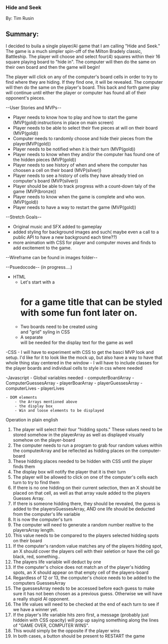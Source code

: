 
### Hide and Seek
By: Tim Rusin

## Summary:
I decided to buila a single player/AI game that I am calling "Hide and Seek."
The game is a much simpler spin-off of the Milton Bradely classic, Battleship.
The player will choose and select four(4) squares within their 16 square playing board to "hide in".
The computer will then do the same on their own board and then the game will begin!

The player will click on any of the computer's board cells in order to try to find where they are 
hiding. If they find one, it will be revealed.  The computer will then do the same on the player's board.
This back and forth game play will continue until either the player or computer has found all of their opponent's pieces. 

--User Stories and MVPs--
- Player needs to know how to play and how to start the game (MVP(gold):instructions in place on main screen)
- Player needs to be able to select their five pieces at will on their board (MVP(gold))
- Computer needs to randomly choose and hide their pieces from the player(MVP(gold))
- Player needs to be notified when it is their turn (MVP(gold))
- Player needs to know when they and/or the computer has found one of the hidden pieces (MVP(gold))
- Player needs to see history of when and where the computer has choosen a cell on their board (MVP(silver))
- Player needs to see a history of cells they have already tried on computer's board (MVP(silver))
- Player should be able to track progress with a count-down taly of the game (MVP(bronze))
- Player needs to know when the game is complete and who won. (MVP(gold))
- Player needs to have a way to restart the game (MVP(gold))

--Stretch Goals--
- Original music and SFX added to gameplay
- added styling for background images and such( maybe even a call to a public API to have a new background each time??)
- more animation with CSS for player and computer moves and finds to add excitement to the game. 

--Wireframe can be found in images folder--

--Psuedocode-- (in progress....)

- HTML
    - Let's start with a <h1> for a game title that can be styled with some fun font later on. 
    - Two boards need to be created using <div> and "grid" syling in CSS
    - A separate <div> will be needed for the display text for the game as well

-CSS
    - I will have to experiment with CSS to get the basci MVP look and setup. I'd like for it to look
    like the mock up, but also have a way to have that whole thing stay centered in the window
    - I will have to include classes for the player boards and individual cells to style in css where needed

-Javascript
    - Global variables needed
        - computerBoardArray 
        - ComputerGuessesArray
        - playerBoarArray
        - playerGuessesArray
        - computerLives
        - playerLives

    - DOM elements
        - the Arrays mentioned above
        - the display box
        - Win and loose elements to be displayed


Operation in plain english

1. The player will select their four "hidding spots." These values need to be stored somehow in the playerArray as well as displayed visually somehow on the player-board
2. The computer needs to run a program to grab four random values within the computerArray and be reflected as hidding places on the computer-board
3. These hidding places needed to be hidden with CSS until the player finds them
4. The display box will notify the player that it is their turn
5. The player will be allowed to click on one of the computer's cells each turn to try to find them
6. If there is no one hidding on their current selection, then an X should be placed on that cell, as well as that array vaule added to the players Guesses Array.
7. If there is someone hidding there, they should be revealed, the guess is added to the playersGuessesArray, AND one life should be deducted from the computer's life variable
8. It is now the computer's turn
9. The computer will need to generate a random number realtive to the playersArray length.
10. This value needs to be compared to the players selected hidding spots on their board
11. If the computer's random value matches any of the players hidding spot, an X should cover the players cell with their seletion or have the cell go black, red, something.. 
12. The players life variable will deduct by one
13. If the computer's choice does not match an of the player's hidding spots, an X should appear on that empty cell of the players-board
14. Regardless of 12 or 13, the computer's choice needs to be added to the computers GuessesArray
15. The guessesArray needs to be accessed before each guess to make sure it has not been chosen as a previous guess. Otherwise we will have a really stupid AI opponent.
16. The life values will need to be checked at the end of each turn to see if we have a winner yet. 
17. If the player's life variable hits zero first, a message (probably just hiddein with CSS opacity) will pop up saying something along the lines of "GAME OVER, COMPUTER WINS". 
18. This would simply be the opposite if the player wins
19. In both cases, a button should be present to RESTART the game




